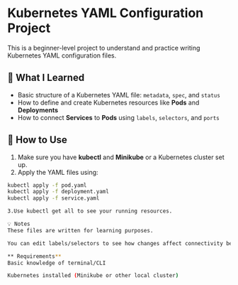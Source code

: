 # Kubernetes YAML Configuration Project

This is a beginner-level project to understand and practice writing Kubernetes YAML configuration files.

## 🧠 What I Learned

- Basic structure of a Kubernetes YAML file: `metadata`, `spec`, and `status`
- How to define and create Kubernetes resources like **Pods** and **Deployments**
- How to connect **Services** to **Pods** using `labels`, `selectors`, and `ports`


## 🚀 How to Use

1. Make sure you have **kubectl** and **Minikube** or a Kubernetes cluster set up.
2. Apply the YAML files using:

```bash
kubectl apply -f pod.yaml
kubectl apply -f deployment.yaml
kubectl apply -f service.yaml

3.Use kubectl get all to see your running resources.

💡 Notes
These files are written for learning purposes.

You can edit labels/selectors to see how changes affect connectivity between services and pods.

** Requirements**
Basic knowledge of terminal/CLI

Kubernetes installed (Minikube or other local cluster)


